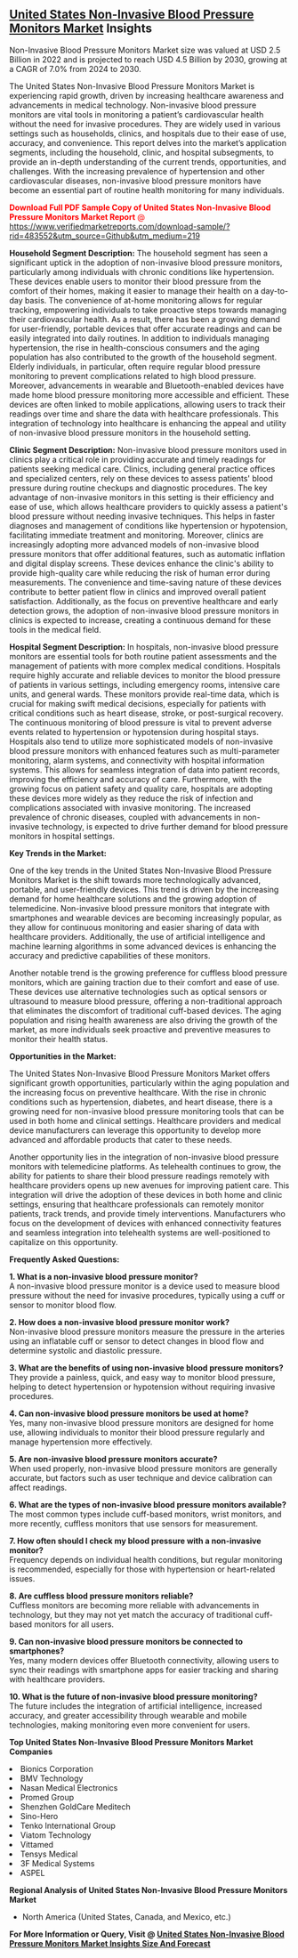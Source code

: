 <h2><a href="https://www.verifiedmarketreports.com/download-sample/?rid=483552&amp;utm_source=Github&amp;utm_medium=219" target="_blank">United States Non-Invasive Blood Pressure Monitors Market</a> Insights</h2><p>Non-Invasive Blood Pressure Monitors Market size was valued at USD 2.5 Billion in 2022 and is projected to reach USD 4.5 Billion by 2030, growing at a CAGR of 7.0% from 2024 to 2030.</p><p><p>The United States Non-Invasive Blood Pressure Monitors Market is experiencing rapid growth, driven by increasing healthcare awareness and advancements in medical technology. Non-invasive blood pressure monitors are vital tools in monitoring a patient’s cardiovascular health without the need for invasive procedures. They are widely used in various settings such as households, clinics, and hospitals due to their ease of use, accuracy, and convenience. This report delves into the market’s application segments, including the household, clinic, and hospital subsegments, to provide an in-depth understanding of the current trends, opportunities, and challenges. With the increasing prevalence of hypertension and other cardiovascular diseases, non-invasive blood pressure monitors have become an essential part of routine health monitoring for many individuals. <p><span class=""><span style="color: #ff0000;"><strong>Download Full PDF Sample Copy of United States Non-Invasive Blood Pressure Monitors Market Report</strong> @ </span><a href="https://www.verifiedmarketreports.com/download-sample/?rid=483552&amp;utm_source=Github&amp;utm_medium=219" target="_blank">https://www.verifiedmarketreports.com/download-sample/?rid=483552&amp;utm_source=Github&amp;utm_medium=219</a></span></p></p> <p><strong>Household Segment Description:</strong> The household segment has seen a significant uptick in the adoption of non-invasive blood pressure monitors, particularly among individuals with chronic conditions like hypertension. These devices enable users to monitor their blood pressure from the comfort of their homes, making it easier to manage their health on a day-to-day basis. The convenience of at-home monitoring allows for regular tracking, empowering individuals to take proactive steps towards managing their cardiovascular health. As a result, there has been a growing demand for user-friendly, portable devices that offer accurate readings and can be easily integrated into daily routines. In addition to individuals managing hypertension, the rise in health-conscious consumers and the aging population has also contributed to the growth of the household segment. Elderly individuals, in particular, often require regular blood pressure monitoring to prevent complications related to high blood pressure. Moreover, advancements in wearable and Bluetooth-enabled devices have made home blood pressure monitoring more accessible and efficient. These devices are often linked to mobile applications, allowing users to track their readings over time and share the data with healthcare professionals. This integration of technology into healthcare is enhancing the appeal and utility of non-invasive blood pressure monitors in the household setting.</p> <p><strong>Clinic Segment Description:</strong> Non-invasive blood pressure monitors used in clinics play a critical role in providing accurate and timely readings for patients seeking medical care. Clinics, including general practice offices and specialized centers, rely on these devices to assess patients' blood pressure during routine checkups and diagnostic procedures. The key advantage of non-invasive monitors in this setting is their efficiency and ease of use, which allows healthcare providers to quickly assess a patient's blood pressure without needing invasive techniques. This helps in faster diagnoses and management of conditions like hypertension or hypotension, facilitating immediate treatment and monitoring. Moreover, clinics are increasingly adopting more advanced models of non-invasive blood pressure monitors that offer additional features, such as automatic inflation and digital display screens. These devices enhance the clinic's ability to provide high-quality care while reducing the risk of human error during measurements. The convenience and time-saving nature of these devices contribute to better patient flow in clinics and improved overall patient satisfaction. Additionally, as the focus on preventive healthcare and early detection grows, the adoption of non-invasive blood pressure monitors in clinics is expected to increase, creating a continuous demand for these tools in the medical field.</p> <p><strong>Hospital Segment Description:</strong> In hospitals, non-invasive blood pressure monitors are essential tools for both routine patient assessments and the management of patients with more complex medical conditions. Hospitals require highly accurate and reliable devices to monitor the blood pressure of patients in various settings, including emergency rooms, intensive care units, and general wards. These monitors provide real-time data, which is crucial for making swift medical decisions, especially for patients with critical conditions such as heart disease, stroke, or post-surgical recovery. The continuous monitoring of blood pressure is vital to prevent adverse events related to hypertension or hypotension during hospital stays. Hospitals also tend to utilize more sophisticated models of non-invasive blood pressure monitors with enhanced features such as multi-parameter monitoring, alarm systems, and connectivity with hospital information systems. This allows for seamless integration of data into patient records, improving the efficiency and accuracy of care. Furthermore, with the growing focus on patient safety and quality care, hospitals are adopting these devices more widely as they reduce the risk of infection and complications associated with invasive monitoring. The increased prevalence of chronic diseases, coupled with advancements in non-invasive technology, is expected to drive further demand for blood pressure monitors in hospital settings.</p> <p><strong>Key Trends in the Market:</strong></p> <p>One of the key trends in the United States Non-Invasive Blood Pressure Monitors Market is the shift towards more technologically advanced, portable, and user-friendly devices. This trend is driven by the increasing demand for home healthcare solutions and the growing adoption of telemedicine. Non-invasive blood pressure monitors that integrate with smartphones and wearable devices are becoming increasingly popular, as they allow for continuous monitoring and easier sharing of data with healthcare providers. Additionally, the use of artificial intelligence and machine learning algorithms in some advanced devices is enhancing the accuracy and predictive capabilities of these monitors.</p> <p>Another notable trend is the growing preference for cuffless blood pressure monitors, which are gaining traction due to their comfort and ease of use. These devices use alternative technologies such as optical sensors or ultrasound to measure blood pressure, offering a non-traditional approach that eliminates the discomfort of traditional cuff-based devices. The aging population and rising health awareness are also driving the growth of the market, as more individuals seek proactive and preventive measures to monitor their health status.</p> <p><strong>Opportunities in the Market:</strong></p> <p>The United States Non-Invasive Blood Pressure Monitors Market offers significant growth opportunities, particularly within the aging population and the increasing focus on preventive healthcare. With the rise in chronic conditions such as hypertension, diabetes, and heart disease, there is a growing need for non-invasive blood pressure monitoring tools that can be used in both home and clinical settings. Healthcare providers and medical device manufacturers can leverage this opportunity to develop more advanced and affordable products that cater to these needs.</p> <p>Another opportunity lies in the integration of non-invasive blood pressure monitors with telemedicine platforms. As telehealth continues to grow, the ability for patients to share their blood pressure readings remotely with healthcare providers opens up new avenues for improving patient care. This integration will drive the adoption of these devices in both home and clinic settings, ensuring that healthcare professionals can remotely monitor patients, track trends, and provide timely interventions. Manufacturers who focus on the development of devices with enhanced connectivity features and seamless integration into telehealth systems are well-positioned to capitalize on this opportunity.</p> <p><strong>Frequently Asked Questions:</strong></p> <p><strong>1. What is a non-invasive blood pressure monitor?</strong> <br>A non-invasive blood pressure monitor is a device used to measure blood pressure without the need for invasive procedures, typically using a cuff or sensor to monitor blood flow.</p> <p><strong>2. How does a non-invasive blood pressure monitor work?</strong> <br>Non-invasive blood pressure monitors measure the pressure in the arteries using an inflatable cuff or sensor to detect changes in blood flow and determine systolic and diastolic pressure.</p> <p><strong>3. What are the benefits of using non-invasive blood pressure monitors?</strong> <br>They provide a painless, quick, and easy way to monitor blood pressure, helping to detect hypertension or hypotension without requiring invasive procedures.</p> <p><strong>4. Can non-invasive blood pressure monitors be used at home?</strong> <br>Yes, many non-invasive blood pressure monitors are designed for home use, allowing individuals to monitor their blood pressure regularly and manage hypertension more effectively.</p> <p><strong>5. Are non-invasive blood pressure monitors accurate?</strong> <br>When used properly, non-invasive blood pressure monitors are generally accurate, but factors such as user technique and device calibration can affect readings.</p> <p><strong>6. What are the types of non-invasive blood pressure monitors available?</strong> <br>The most common types include cuff-based monitors, wrist monitors, and more recently, cuffless monitors that use sensors for measurement.</p> <p><strong>7. How often should I check my blood pressure with a non-invasive monitor?</strong> <br>Frequency depends on individual health conditions, but regular monitoring is recommended, especially for those with hypertension or heart-related issues.</p> <p><strong>8. Are cuffless blood pressure monitors reliable?</strong> <br>Cuffless monitors are becoming more reliable with advancements in technology, but they may not yet match the accuracy of traditional cuff-based monitors for all users.</p> <p><strong>9. Can non-invasive blood pressure monitors be connected to smartphones?</strong> <br>Yes, many modern devices offer Bluetooth connectivity, allowing users to sync their readings with smartphone apps for easier tracking and sharing with healthcare providers.</p> <p><strong>10. What is the future of non-invasive blood pressure monitoring?</strong> <br>The future includes the integration of artificial intelligence, increased accuracy, and greater accessibility through wearable and mobile technologies, making monitoring even more convenient for users.</p></p><p><strong>Top United States Non-Invasive Blood Pressure Monitors Market Companies</strong></p><div data-test-id=""><p><li>Bionics Corporation</li><li> BMV Technology</li><li> Nasan Medical Electronics</li><li> Promed Group</li><li> Shenzhen GoldCare Meditech</li><li> Sino-Hero</li><li> Tenko International Group</li><li> Viatom Technology</li><li> Vittamed</li><li> Tensys Medical</li><li> 3F Medical Systems</li><li> ASPEL</li></p><div><strong>Regional Analysis of&nbsp;United States Non-Invasive Blood Pressure Monitors Market</strong></div><ul><li dir="ltr"><p dir="ltr">North America&nbsp;(United States, Canada, and Mexico, etc.)</p></li></ul><p><strong>For More Information or Query, Visit @&nbsp;</strong><strong><a href="https://www.verifiedmarketreports.com/product/non-invasive-blood-pressure-monitors-market-size-and-forecast/?utm_source=Github&amp;utm_medium=219" target="_blank">United States Non-Invasive Blood Pressure Monitors Market Insights Size And Forecast</a></strong></p></div>
